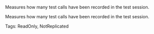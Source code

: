 Measures how many test calls have been recorded in the test session.
	
Measures how many test calls have been recorded in the test session.

Tags: ReadOnly, NotReplicated